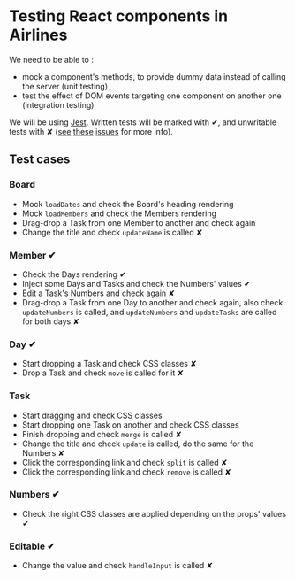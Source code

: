 # Testing React components in Airlines

We need to be able to :

- mock a component's methods, to provide dummy data instead of calling the server (unit testing)
- test the effect of DOM events targeting one component on another one (integration testing)

We will be using [Jest](http://facebook.github.io/jest/). Written tests will be marked with ✔, and unwritable tests with ✘ ([see](https://github.com/facebook/jest/issues/207) [these](https://github.com/facebook/react/issues/278) [issues](https://github.com/facebook/jest/issues/230) for more info).

## Test cases

### Board

- Mock `loadDates` and check the Board's heading rendering
- Mock `loadMembers` and check the Members rendering
- Drag-drop a Task from one Member to another and check again
- Change the title and check `updateName` is called ✘

### Member ✔

- Check the Days rendering ✔
- Inject some Days and Tasks and check the Numbers' values ✔
- Edit a Task's Numbers and check again ✘
- Drag-drop a Task from one Day to another and check again, also check `updateNumbers` is called, and `updateNumbers` and `updateTasks` are called for both days ✘

### Day ✔

- Start dropping a Task and check CSS classes ✘
- Drop a Task and check `move` is called for it ✘

### Task

- Start dragging and check CSS classes
- Start dropping one Task on another and check CSS classes
- Finish dropping and check `merge` is called ✘
- Change the title and check `update` is called, do the same for the Numbers ✘
- Click the corresponding link and check `split` is called ✘
- Click the corresponding link and check `remove` is called ✘

### Numbers ✔

- Check the right CSS classes are applied depending on the props' values ✔

### Editable ✔

- Change the value and check `handleInput` is called ✘
